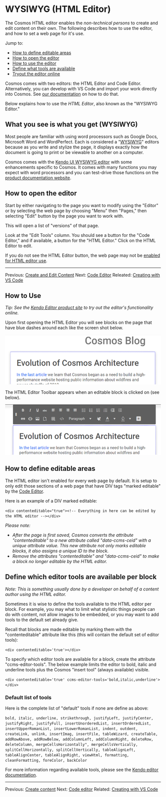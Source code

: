 # WYSIWYG (HTML Editor)

The Cosmos HTML editor enables the *non-technical persons* to create and edit content on their own. The following describes how to use the editor, and how to set a web page for it's use.

Jump to:

* [How to define editable areas](#how-to-define-editable-areas)
* [How to open the editor](#how-to-open-the-editor)
* [How to use the editor](#how-to-use)
* [Define what tools are available](#define-which-editor-tools-are-available-per-block)
* [Tryout the editor online](https://demos.telerik.com/kendo-ui/editor/all-tools)

Cosmos comes with two editors: the HTML Editor and Code Editor. Alternatively, you can develop with VS Code and import your work directly into Cosmos.  See [our documentation](https://github.com/CosmosSoftware/Cosmos.Cms/blob/main/Documentation/Content/Editors/Creating-with-VS-Code.md) on how to do that.

Below explains how to use the *HTML Editor*, also known as the "WYSIWYG Editor."

## What you see is what you get (WYSIWYG)

Most people are familiar with using word processors such as Google Docs, Microsoft Word and WordPerfect. Each is considered a "[WYSIWYG](https://en.wikipedia.org/wiki/WYSIWYG)" editors because as you write and stylize the page, it displays exactly how the document is going to print or be viewable to another on a computer.

Cosmos comes with the [Kendo UI WYSIWYG editor](https://demos.telerik.com/kendo-ui/editor/index) with some enhancements specific to Cosmos. It comes with many functions you may expect with word processors and you can test-drive those functions on the [product documentation website](https://demos.telerik.com/kendo-ui/editor/all-tools).

## How to open the editor
Start by either navigating to the page you want to modify using the "Editor" or by selecting the web page by choosing "Menu" then "Pages," then selecting "Edit" button by the page you want to work with.

This will open a list of "versions" of that page.

Look at the "Edit Tools" column. You should see a button for the "Code Editor," and if available, a button for the "HTML Editor." Click on the HTML Editor to edit.

If you do not see the HTML Editor button, the web page may not be [enabled for HTML editor use](#how-to-enable).
___
Previous: [Create and Edit Content](https://github.com/CosmosSoftware/Cosmos.Cms/tree/main/Documentation/Content) Next: [Code Editor](https://github.com/CosmosSoftware/Cosmos.Cms/blob/main/Documentation/Content/Editors/CodeEditor.md) Releated: [Creating with VS Code](https://github.com/CosmosSoftware/Cosmos.Cms/blob/main/Documentation/Content/Editors/Creating-with-VS-Code.md)

## How to Use

*Tip: See the [Kendo Editor product site](https://demos.telerik.com/kendo-ui/editor/all-tools) to try out the editor's functionality online.*

Upon first opening the HTML Editor you will see blocks on the page that have blue dashes around each like the screen shot below.

![HTML Editor no toolbar](https://github.com/CosmosSoftware/Cosmos.Cms/blob/main/Documentation/Content/Editors/html-editor-no-toolbar.png)

The HTML Editor Toolbar appears when an editable block is clicked on (see below).

![HTML Editor Toolbar](https://github.com/CosmosSoftware/Cosmos.Cms/blob/main/Documentation/Content/Editors/editor-toolbar.png)

## How to define editable areas
The HTML editor isn't enabled for every web page by default.  It is setup to only edit those sections of a web page that have DIV tags "marked editable" by the [Code Editor](https://github.com/CosmosSoftware/Cosmos.Cms/blob/main/Documentation/Content/Editors/CodeEditor.md).

Here is an example of a DIV marked editable:

`<div contenteditable="true"><!-- Everything in here can be edited by the HTML editor --></div>`

*Please note:*

* *After the page is first saved, Cosmos converts the attribute "contenteditable" to a new attribute called "data-ccms-ceid" with a unique attribute value.  This new attribute not only marks editable blocks, it also assigns a unique ID to the block.*
* *Remove the attributes "contenteditable" and "data-ccms-ceid" to make a block no longer editable by the HTML editor.*

## Define which editor tools are available per block

*Note: This is something usually done by a developer on behalf of a content author using the HTML editor.*

Sometimes it is wise to define the tools available to the HTML editor per block.  For example, you may what to limit what stylistic things people can do with content, not allow images to be embedded, or you may want to add tools to the default set already give.

Recall that blocks are made editable by marking them with the "contenteditable" attribute like this (this will contain the default set of editor tools):

`<div contenteditable='true'></div>`

To specify which editor tools are available for a block, create the attribute "ccms-editor-tools". The below example limits the editor to bold, italic and underline tools plus the Cosmos "insert tool" (always available) visible.

`<div contenteditable='true' ccms-editor-tools='bold,italic,underline'></div>`

### Default list of tools

Here is the complete list of "default" tools if none are define as above:

`bold, italic, underline, strikethrough, justifyLeft, justifyCenter, justifyRight, justifyFull, insertUnorderedList, insertOrderedList, insertUpperRomanList, insertLowerRomanList, indent, outdent, createLink, unlink, insertImag, insertFile, tableWizard, createTable, addRowAbove, addRowBelow, addColumnLeft, addColumnRight, deleteRow, deleteColumn, mergeCellsHorizontally", mergeCellsVertically, splitCellHorizontally, splitCellVertically, tableAlignLeft, tableAlignCenter, tableAlignRight, viewHtml, formatting, cleanFormatting, foreColor, backColor`

For more information regarding available tools, please see the [Kendo editor documentation](https://demos.telerik.com/aspnet-core/editor/all-tools).

___
Previous: [Create content](https://github.com/CosmosSoftware/Cosmos.Cms#create-content) Next: [Code editor](https://github.com/CosmosSoftware/Cosmos.Cms/blob/main/Documentation/Content/Editors/CodeEditor.md) Related: [Creating with VS Code](https://github.com/CosmosSoftware/Cosmos.Cms/blob/main/Documentation/Content/Editors/Creating-with-VS-Code.md)
